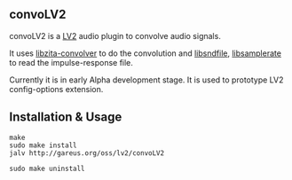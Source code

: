 convoLV2
--------

convoLV2 is a [LV2](http://lv2plug.in) audio plugin to convolve audio signals.

It uses [libzita-convolver](http://kokkinizita.linuxaudio.org/linuxaudio/downloads/index.html)
to do the convolution and [libsndfile](http://www.mega-nerd.com/libsndfile/),
[libsamplerate](http://www.mega-nerd.com/SRC/) to read the impulse-response file.

Currently it is in early Alpha development stage. It is used to prototype LV2 config-options
extension.

Installation & Usage
--------------------

    make
    sudo make install
    jalv http://gareus.org/oss/lv2/convoLV2

    sudo make uninstall
